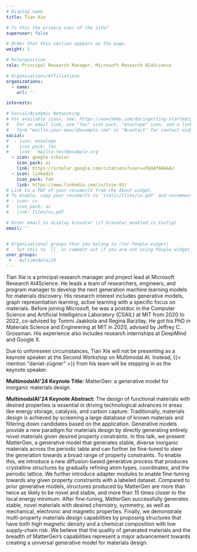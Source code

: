 ```yaml
---
# Display name
title: Tian Xie

# Is this the primary user of the site?
superuser: false

# Order that this section appears on the page.
weight: 1

# Role/position
role: Principal Research Manager, Microsoft Research AI4Science

# Organizations/Affiliations
organizations:
  - name:
    url: ''

interests:

# Social/Academic Networking
# For available icons, see: https://wowchemy.com/docs/getting-started/page-builder/#icons
#   For an email link, use "fas" icon pack, "envelope" icon, and a link in the
#   form "mailto:your-email@example.com" or "#contact" for contact widget.
social:
#  - icon: envelope
#    icon_pack: fas
#    link: 'mailto:test@example.org'
  - icon: google-scholar
    icon_pack: ai
    link: https://scholar.google.com/citations?user=xFbOAf8AAAAJ
  - icon: linkedin
    icon_pack: fab
    link: https://www.linkedin.com/in/txie-93/
# Link to a PDF of your resume/CV from the About widget.
# To enable, copy your resume/CV to `static/files/cv.pdf` and uncomment the lines below.
# - icon: cv
#   icon_pack: ai
#   link: files/cv.pdf

# Enter email to display Gravatar (if Gravatar enabled in Config)
email: ''


# Organizational groups that you belong to (for People widget)
#   Set this to `[]` or comment out if you are not using People widget.
user_groups:
 # - multimodalai24
---
```

Tian Xie is a principal research manager and project lead at Microsoft Research AI4Science. He leads a team of researchers, engineers, and program manager to develop the next generation machine learning models for materials discovery. His research interest includes generative models, graph representation learning, active learning with a specific focus on materials. Before joining Microsoft, he was a postdoc in the Computer Science and Artificial Intelligence Laboratory (CSAIL) at MIT from 2020 to 2022, co-advised by Tommi Jaakkola and Regina Barzilay. He got his PhD in Materials Science and Engineering at MIT in 2020, advised by Jeffrey C. Grossman. His experience also includes research internships at DeepMind and Google X.

Due to unforeseen circumstances, Tian Xie will not be presenting as a keynote speaker at the Second Workshop on Multimodal AI. Instead, {{< mention "daniel-zügner" >}} from his team will be stepping in as the keynote speaker.

**MultimodalAI'24 Keynote Title:** MatterGen: a generative model for inorganic materials design

**MultimodalAI'24 Keynote Abstract:** The design of functional materials with desired properties is essential in driving technological advances in areas like energy storage, catalysis, and carbon capture. Traditionally, materials design is achieved by screening a large database of known materials and filtering down candidates based on the application. Generative models provide a new paradigm for materials design by directly generating entirely novel materials given desired property constraints. In this talk, we present MatterGen, a generative model that generates stable, diverse inorganic materials across the periodic table and can further be fine-tuned to steer the generation towards a broad range of property constraints. To enable this, we introduce a new diffusion-based generative process that produces crystalline structures by gradually refining atom types, coordinates, and the periodic lattice. We further introduce adapter modules to enable fine-tuning towards any given property constraints with a labeled dataset. Compared to prior generative models, structures produced by MatterGen are more than twice as likely to be novel and stable, and more than 15 times closer to the local energy minimum. After fine-tuning, MatterGen successfully generates stable, novel materials with desired chemistry, symmetry, as well as mechanical, electronic and magnetic properties. Finally, we demonstrate multi-property materials design capabilities by proposing structures that have both high magnetic density and a chemical composition with low supply-chain risk. We believe that the quality of generated materials and the breadth of MatterGen’s capabilities represent a major advancement towards creating a universal generative model for materials design.


